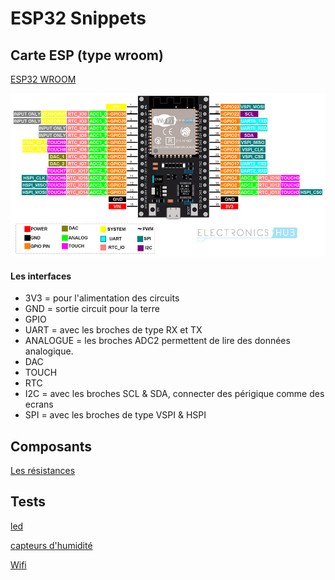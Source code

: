 # ESP32 Snippets


## Carte ESP (type wroom)

[ESP32 WROOM](https://www.upesy.fr/blogs/tutorials/esp32-pinout-reference-gpio-pins-ultimate-guide)

![Schema esp32 wroom](./doc/img/esp32_wroom_rev2_pinout.jpeg)

#### Les interfaces

- 3V3 = pour l'alimentation des circuits
- GND = sortie circuit pour la terre
- GPIO 
- UART = avec les broches de type RX et TX
- ANALOGUE = les broches ADC2 permettent de lire des données analogique.
- DAC 
- TOUCH 
- RTC 
- I2C = avec les broches SCL & SDA, connecter des périgique comme des ecrans
- SPI = avec les broches de type VSPI & HSPI

## Composants

[Les résistances](https://www.alloprof.qc.ca/fr/eleves/bv/sciences/les-resistors-et-leur-code-de-couleurs-s1533)


## Tests
[led](./doc/led.md)

[capteurs d'humidité](./doc/capteur-humidite.md)

[Wifi](./src/bin/test-wifi.rs)

